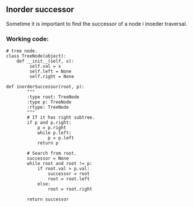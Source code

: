 ## Inorder successor

Sometime it is important to find the successor of a node i inoeder traversal.

### Working code:


```
# tree node.
class TreeNode(object):
    def __init__(self, x):
         self.val = x
         self.left = None
         self.right = None

def inorderSuccessor(root, p):
        """
        :type root: TreeNode
        :type p: TreeNode
        :rtype: TreeNode
        """
        # If it has right subtree.
        if p and p.right:
            p = p.right
            while p.left:
                p = p.left
            return p

        # Search from root.
        successor = None
        while root and root != p:
            if root.val > p.val:
                successor = root
                root = root.left
            else:
                root = root.right

        return successor
```
